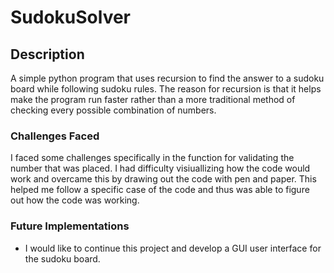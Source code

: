 # SudokuSolver

## Description
A simple python program that uses recursion to find the answer to a sudoku board while following sudoku rules. The reason for recursion is that it helps make the program run faster rather than a more traditional method of checking every possible combination of numbers. 

### Challenges Faced
I faced some challenges specifically in the function for validating the number that was placed. I had difficulty visiuallizing how the code would work and overcame this by drawing out the code with pen and paper. This helped me follow a specific case of the code and thus was able to figure out how the code was working.

### Future Implementations
- I would like to continue this project and develop a GUI user interface for the sudoku board. 


